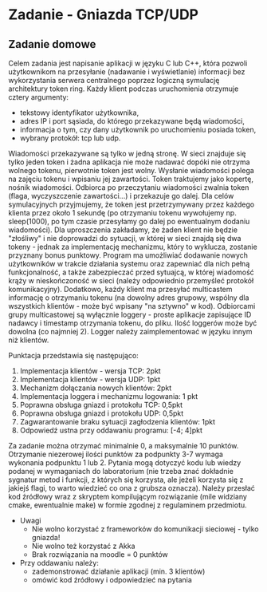 # Zadanie - Gniazda TCP/UDP
## Zadanie domowe

Celem zadania jest napisanie aplikacji w języku C lub C++, która pozwoli użytkownikom na przesyłanie (nadawanie i wyświetlanie) informacji bez wykorzystania serwera centralnego poprzez logiczną symulację architektury token ring. Każdy klient podczas uruchomienia otrzymuje cztery argumenty:

- tekstowy identyfikator użytkownika,
- adres IP i port sąsiada, do którego przekazywane będą wiadomości,
- informacja o tym, czy dany użytkownik po uruchomieniu posiada token,
- wybrany protokół: tcp lub udp.

Wiadomości przekazywane są tylko w jedną stronę. W sieci znajduje się tylko jeden token i żadna aplikacja nie może nadawać dopóki nie otrzyma wolnego tokenu, pierwotnie token jest wolny. Wysłanie wiadomości polega na zajęciu tokenu i wpisaniu jej zawartości. Token traktujemy jako kopertę, nośnik wiadomości. Odbiorca po przeczytaniu wiadomości zwalnia token (flaga, wyczyszczenie zawartości...) i przekazuje go dalej. Dla celów symulacyjnych przyjmujemy, że token jest przetrzymywany przez każdego klienta przez około 1 sekundę (po otrzymaniu tokenu wywołujemy np. sleep(1000), po tym czasie przesyłamy go dalej po ewentualnym dodaniu wiadomości). Dla uproszczenia zakładamy, że żaden klient nie będzie "złośliwy" i nie doprowadzi do sytuacji, w której w sieci znajdą się dwa tokeny - jednak za implementację mechanizmu, który to wyklucza, zostanie przyznany bonus punktowy. Program ma umożliwiać dodawanie nowych użytkowników w trakcie działania systemu oraz zapewniać dla nich pełną funkcjonalność, a także zabezpieczać przed sytuajcą, w której wiadomość krąży w nieskończoność w sieci (należy odpowiednio przemyśleć protokół komunikacyjny). Dodatkowo, każdy klient ma przesyłać multicastem informację o otrzymaniu tokenu (na dowolny adres grupowy, wspólny dla wszystkich klientów - może być wpisany "na sztywno" w kod). Odbiorcami grupy multicastowej są wyłącznie loggery - proste aplikacje zapisujące ID nadawcy i timestamp otrzymania tokenu, do pliku. Ilość loggerów może być dowolna (co najmniej 2). Logger należy zaimplementować w języku innym niż klientów. 

Punktacja przedstawia się następująco:

1. Implementacja klientów - wersja TCP: 2pkt
2. Implementacja klientów - wersja UDP: 1pkt
3. Mechanizm dołączania nowych klientów: 2pkt
4. Implementacja loggera i mechanizmu logowania: 1 pkt
5. Poprawna obsługa gniazd i protokołu TCP: 0,5pkt
6. Poprawna obsługa gniazd i protokołu UDP: 0,5pkt
7. Zagwarantowanie braku sytuacji zagłodzenia klientów: 1pkt
8. Odpowiedź ustna przy oddawaniu programu: [-4; 4]pkt

Za zadanie można otrzymać minimalnie 0, a maksymalnie 10 punktów. Otrzymanie niezerowej ilości punktów za podpunkty 3-7 wymaga wykonania podpunktu 1 lub 2. Pytania mogą dotyczyć kodu lub wiedzy podanej w wymaganiach do laboratorium (nie trzeba znać dokładnie sygnatur metod i funkcji, z których się korzysta, ale jeżeli korzysta się z jakiejś flagi, to warto wiedzieć co ona z grubsza oznacza). Należy przesłać kod źródłowy wraz z skryptem kompilującym rozwiązanie (mile widziany cmake, ewentualnie make) w formie zgodnej z regulaminem przedmiotu.

- Uwagi
  - Nie wolno korzystać z frameworków do komunikacji sieciowej - tylko gniazda!
  - Nie wolno też korzystać z Akka
  - Brak rozwiązania na moodle = 0 punktów
- Przy oddawaniu należy:
  - zademonstrować działanie aplikacji (min. 3 klientów)
  - omówić kod źródłowy i odpowiedzieć na pytania

